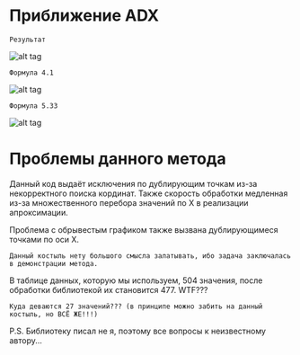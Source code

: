 # Приближение ADX

    Результат

![alt tag](https://github.com/PC-SET/ADX_Approximation/blob/main/Image/0.jpg?raw=true "Графики")​

    Формула 4.1

![alt tag](https://github.com/PC-SET/ADX_Approximation/blob/main/Image/1.jpg?raw=true "4.1")​

    Формула 5.33

![alt tag](https://github.com/PC-SET/ADX_Approximation/blob/main/Image/2.jpg?raw=true "5.33")​

# Проблемы данного метода

Данный код выдаёт исключения по дублирующим точкам из-за некорректного поиска кординат.
Также скорость обработки медленная из-за множественного перебора значений по X в реализации апроксимации.

Проблема с обрывестым графиком также вызвана дублирующимеся точками по оси X.

    Данный костыль нету большого смысла залатывать, ибо задача заключалась в демонстрации метода.

В таблице данных, которую мы используем, 504 значения, после обработки библиотекой их становится 477. WTF???

    Куда деваются 27 значений??? (в принципе можно забить на данный костыль, но ВСЁ ЖЕ!!!)

P.S. Библиотеку писал не я, поэтому все вопросы к неизвестному автору... 
